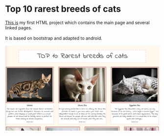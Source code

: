 # Top 10 rarest breeds of cats

[This is](https://cdn.rawgit.com/Annelia55/Top-10-rarest-breeds-of-cats/master/Index.html) my first HTML project which contains the main page and several linked pages. <br><br>
It is based on bootstrap and adapted to android.<br><br>
![Main page](images/Main_page.jpg)

